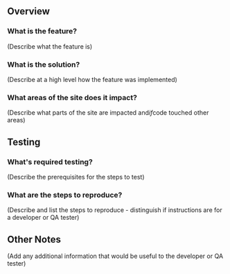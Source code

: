 ## Overview

### What is the feature?

(Describe what the feature is)

### What is the solution?

(Describe at a high level how the feature was implemented)

### What areas of the site does it impact?

(Describe what parts of the site are impacted and*if*code touched other areas)

## Testing

### What's required testing?

(Describe the prerequisites for the steps to test)

### What are the steps to reproduce?

(Describe and list the steps to reproduce - distinguish if instructions are for a developer or QA tester)

## Other Notes

(Add any additional information that would be useful to the developer or QA tester)
